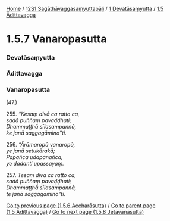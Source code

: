 
[Home](/) / [12S1 Sagāthāvaggasaṃyuttapāḷi](../../../12S1.md) / [1 Devatāsaṃyutta](../../1.md) / [1.5 Ādittavagga](../1.5.md)

# 1.5.7 Vanaropasutta

### Devatāsaṃyutta

### Ādittavagga

### Vanaropasutta

(47.)

255\. _“Kesaṃ divā ca ratto ca,_  
_sadā puññaṃ pavaḍḍhati;_  
_Dhammaṭṭhā sīlasampannā,_  
_ke janā saggagāmino”ti._  


256\. _“Ārāmaropā vanaropā,_  
_ye janā setukārakā;_  
_Papañca udapānañca,_  
_ye dadanti upassayaṃ._  


257\. _Tesaṃ divā ca ratto ca,_  
_sadā puññaṃ pavaḍḍhati;_  
_Dhammaṭṭhā sīlasampannā,_  
_te janā saggagāmino”ti._  


[Go to previous page (1.5.6 Accharāsutta)](1.5.6.md) / [Go to parent page (1.5 Ādittavagga)](../1.5.md) / [Go to next page (1.5.8 Jetavanasutta)](1.5.8.md)


